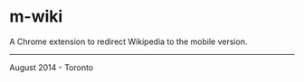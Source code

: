 # m-wiki


A Chrome extension to redirect Wikipedia to the mobile version.


---------------------------------

August 2014 - Toronto